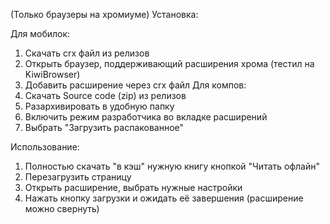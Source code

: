 (Только браузеры на хромиуме)
Установка:

Для мобилок:
1. Скачать crx файл из релизов
2. Открыть браузер, поддерживающий расширения хрома (тестил на KiwiBrowser)
3. Добавить расширение через crx файл
Для компов:
1. Скачать Source code (zip) из релизов
2. Разархивировать в удобную папку
3. Включить режим разработчика во вкладке расширений
4. Выбрать "Загрузить распакованное"


Использование:

1. Полностью скачать "в кэш" нужную книгу кнопкой "Читать офлайн"
2. Перезагрузить страницу
3. Открыть расширение, выбрать нужные настройки
4. Нажать кнопку загрузки и ожидать её завершения (расширение можно свернуть)
